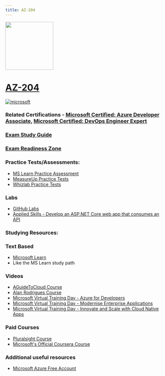 ```yaml
---
title: AZ-204
---
```


<img src="/az-204.png" width="150" height="150">

# [AZ-204](https://learn.microsoft.com/certifications/exams/az-204)

<a href='https://learn.microsoft.com/en-us/certifications/browse/?type=role-based&levels=intermediate' target="_blank"><img alt='microsoft' src='https://img.shields.io/badge/associate-100000?style=for-the-badge&logo=microsoft&logoColor=white&labelColor=0078D4&color=212221'/></a>


### Related Certifications - [Microsoft Certified: Azure Developer Associate](https://learn.microsoft.com/en-us/certifications/azure-developer/), [Microsoft Certified: DevOps Engineer Expert](https://learn.microsoft.com/en-us/certifications/devops-engineer)

### [Exam Study Guide](https://aka.ms/az204-studyguide)
### [Exam Readiness Zone](https://learn.microsoft.com/en-us/shows/exam-readiness-zone/preparing-for-az-204-develop-azure-compute-solutions-1-of-5/)

### Practice Tests/Assessments:
- [MS Learn Practice Assessment](https://learn.microsoft.com/certifications/exams/az-204/practice/assessment?assessment-type=practice&assessmentId=35)
- [MeasureUp Practice Tests](https://www.measureup.com/microsoft-practice-test-az-204-developing-solutions-for-microsoft-azure.html)
- [Whizlab Practice Tests](https://www.whizlabs.com/microsoft-azure-certification-az-204/)

### Labs
- [GitHub Labs](https://aka.ms/az204labs)
- [Applied Skills - Develop an ASP.NET Core web app that consumes an API](https://learn.microsoft.com/en-us/credentials/applied-skills/develop-an-aspnet-core-web-app-that-consumes-an-api/)

### Studying Resources:

### Text Based
- [Microsoft Learn](https://learn.microsoft.com/certifications/exams/az-204)
- Like the MS Learn study path
### Videos
- [AGuideToCloud Course](https://www.youtube.com/playlist?list=PLhLKc18P9YODdrbyuA52Zn9-kwboIOz2W)
- [Alan Rodrigues Course](https://www.youtube.com/playlist?list=PLLc2nQDXYMHpekgrToMrDpVtFtvmRSqVt)
- [Microsoft Virtual Training Day - Azure for Developers](https://events.microsoft.com/en-us/allevents/?language=English&clientTimeZone=1&view=list&search=Microsoft%20Azure%20Virtual%20Training%20Day:%20Azure%20for%20Developers)
- [Microsoft Virtual Training Day - Modernise Enterprise Applications](https://events.microsoft.com/en-us/allevents/?language=English&clientTimeZone=1&search=Microsoft%20Azure%20Virtual%20Training%20Day:%20Modernize%20Enterprise%20Applications)
- [Microsoft Virtual Training Day - Innovate and Scale with Cloud Native Apps](https://events.microsoft.com/en-us/allevents/?language=English&clientTimeZone=1&view=list&search=Microsoft%20Azure%20Virtual%20Training%20Day:%20Well-Architected%20Framework)
### Paid Courses
- [Pluralsight Course](https://www.pluralsight.com/paths/developing-solutions-for-microsoft-azure-az-204)
- [Microsoft's Official Coursera Course](https://www.coursera.org/professional-certificates/azure-developer-associate)
### Additional useful resources
- [Microsoft Azure Free Account](https://azure.microsoft.com/en-us/offers/ms-azr-0044p)
